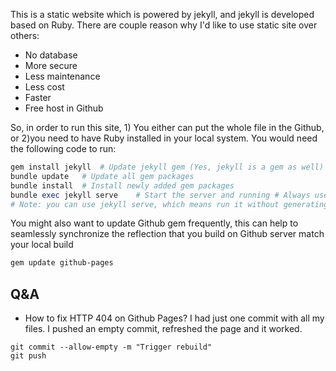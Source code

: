 This is a static website which is powered by jekyll, and jekyll is developed based on Ruby. There are couple reason why I'd like to use static site over others:
* No database
* More secure
* Less maintenance
* Less cost
* Faster 
* Free host in Github

So, in order to run this site, 1) You either can put the whole file in the Github, or 2)you need to have Ruby installed in your local system. 
You would need the following code to run:

``` ruby
gem install jekyll  # Update jekyll gem (Yes, jekyll is a gem as well)
bundle update   # Update all gem packages
bundle install  # Install newly added gem packages
bundle exec jekyll serve    # Start the server and running # Always use this command not the normal 'jekell serve', read more here https://idratherbewriting.com/documentation-theme-jekyll/index.html
# Note: you can use jekyll serve, which means run it without generating the Gemfile.lock
```

You might also want to update Github gem frequently, this can help to seamlessly synchronize the reflection that you build on Github server match your local build
 
``` bash
gem update github-pages
```


## Q&A
- How to fix HTTP 404 on Github Pages?
I had just one commit with all my files. I pushed an empty commit, refreshed the page and it worked.
```
git commit --allow-empty -m "Trigger rebuild"
git push
```